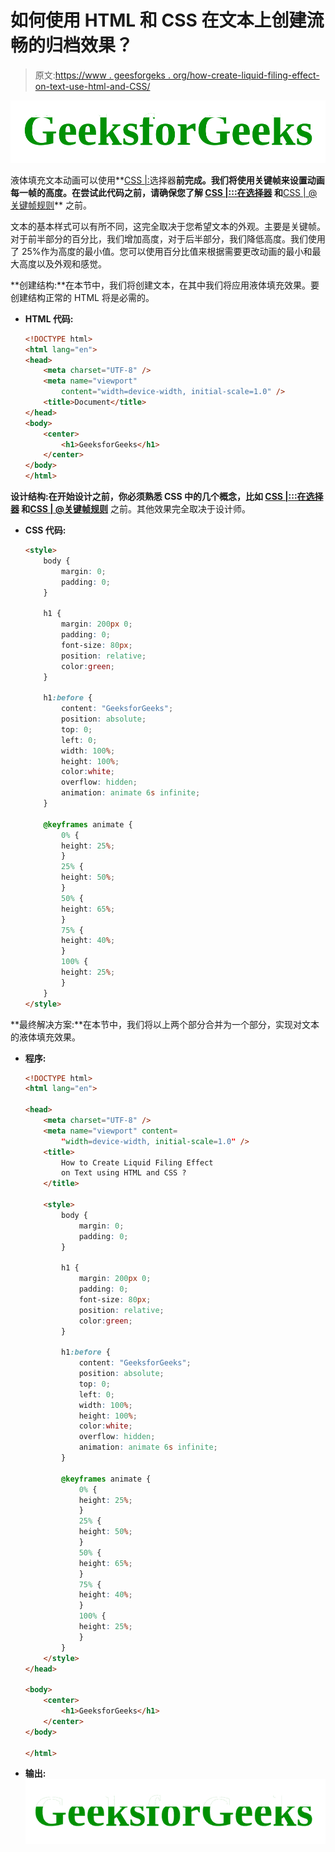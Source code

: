 # 如何使用 HTML 和 CSS 在文本上创建流畅的归档效果？

> 原文:[https://www . geesforgeks . org/how-create-liquid-filing-effect-on-text-use-html-and-CSS/](https://www.geeksforgeeks.org/how-to-create-liquid-filing-effect-on-text-using-html-and-css/)

![](img/8fa3c9dde3139be08346c9df804be9d0.png)

液体填充文本动画可以使用**[CSS |:](https://www.geeksforgeeks.org/css-before-selector/)选择器**前完成。我们将使用关键帧来设置动画每一帧的高度。在尝试此代码之前，请确保您了解 **[CSS |:::在选择器](https://www.geeksforgeeks.org/css-before-selector/)** 和**[CSS | @关键帧规则](https://www.geeksforgeeks.org/css-keyframes-rule/)** 之前。

文本的基本样式可以有所不同，这完全取决于您希望文本的外观。主要是关键帧。对于前半部分的百分比，我们增加高度，对于后半部分，我们降低高度。我们使用了 25%作为高度的最小值。您可以使用百分比值来根据需要更改动画的最小和最大高度以及外观和感觉。

**创建结构:**在本节中，我们将创建文本，在其中我们将应用液体填充效果。要创建结构正常的 HTML 将是必需的。

*   **HTML 代码:**

    ```html
    <!DOCTYPE html>
    <html lang="en">
    <head>
        <meta charset="UTF-8" />
        <meta name="viewport"
            content="width=device-width, initial-scale=1.0" />
        <title>Document</title>
    </head>
    <body>
        <center>
            <h1>GeeksforGeeks</h1>
        </center>
    </body>
    </html>                    
    ```

**设计结构:**在开始设计之前，你必须熟悉 CSS 中的几个概念，比如 **[CSS |:::在选择器](https://www.geeksforgeeks.org/css-before-selector/)** 和**[CSS | @关键帧规则](https://www.geeksforgeeks.org/css-keyframes-rule/)** 之前。其他效果完全取决于设计师。

*   **CSS 代码:**

    ```html
    <style>
        body {
            margin: 0;
            padding: 0;
        }

        h1 {
            margin: 200px 0;
            padding: 0;
            font-size: 80px;
            position: relative;
            color:green;
        }

        h1:before {
            content: "GeeksforGeeks";
            position: absolute;
            top: 0;
            left: 0;
            width: 100%;
            height: 100%;
            color:white;
            overflow: hidden;
            animation: animate 6s infinite;
        }

        @keyframes animate {
            0% {
            height: 25%;
            }
            25% {
            height: 50%;
            }
            50% {
            height: 65%;
            }
            75% {
            height: 40%;
            }
            100% {
            height: 25%;
            }
        }
    </style>
    ```

**最终解决方案:**在本节中，我们将以上两个部分合并为一个部分，实现对文本的液体填充效果。

*   **程序:**

    ```html
    <!DOCTYPE html>
    <html lang="en">

    <head>
        <meta charset="UTF-8" />
        <meta name="viewport" content=
            "width=device-width, initial-scale=1.0" />
        <title>
            How to Create Liquid Filing Effect
            on Text using HTML and CSS ?    
        </title>

        <style>
            body {
                margin: 0;
                padding: 0;
            }

            h1 {
                margin: 200px 0;
                padding: 0;
                font-size: 80px;
                position: relative;
                color:green;
            }

            h1:before {
                content: "GeeksforGeeks";
                position: absolute;
                top: 0;
                left: 0;
                width: 100%;
                height: 100%;
                color:white;
                overflow: hidden;
                animation: animate 6s infinite;
            }

            @keyframes animate {
                0% {
                height: 25%;
                }
                25% {
                height: 50%;
                }
                50% {
                height: 65%;
                }
                75% {
                height: 40%;
                }
                100% {
                height: 25%;
                }
            }
        </style>
    </head>

    <body>
        <center>
            <h1>GeeksforGeeks</h1>
        </center>
    </body>

    </html>
    ```

*   **输出:** ![](img/3f3848fd0180f89cb8be2327f9e5698a.png)